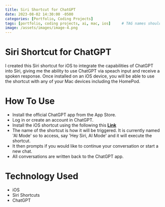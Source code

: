 ```yaml
---
title: Siri Shortcut for ChatGPT
date: 2023-08-02 14:30:00 -0500
categories: [Portfolio, Coding Projects]
tags: [portfolio, coding projects, ai, mac, ios]     # TAG names should always be lowercase
image: /assets/images/image-4.png
---
```


# Siri Shortcut for ChatGPT

I created this Siri shortcut for iOS to integrate the capabilities of ChatGPT into Siri, giving me the ability to use ChatGPT via speach input and receive a spoken response.
Once installed on an iOS device, you will be able to use the shortcut with any of your Mac devices including the HomePod.

# How To Use

- Install the official ChatGPT app from the App Store.
- Log in or create an account in ChatGPT.
- Install the iOS shortcut using the following this [**Link**](https://www.icloud.com/shortcuts/4ae3304051fd4b69b46622eea0661653)
- The name of the shortcut is how it will be triggered. It is currently named 'AI Mode' so to access, say 'Hey Siri, AI Mode' and it will execute the shortcut.
- It then prompts if you would like to continue your conversation or start a new chat.
- All conversations are written back to the ChatGPT app.

  
# Technology Used

- iOS
- Siri Shortcuts
- ChatGPT 
